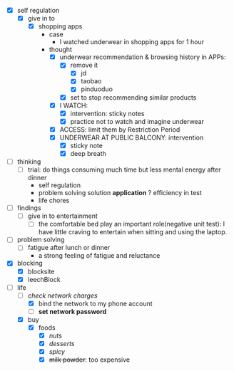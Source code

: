 - [x] self regulation
    - [x] give in to
        - [x] shopping apps
            - case
                - I watched underwear in shopping apps for 1 hour
            - thought
                - [x] underwear recommendation & browsing history in APPs: 
                    - [x] remove it
                        - [x] jd
                        - [x] taobao
                        - [x] pinduoduo
                    - [x] set to stop recommending similar products
                - [x] I WATCH:
                    - [x] intervention: sticky notes
                    - [x] practice not to watch and imagine underwear
                - [x] ACCESS: limit them by Restriction Period
                - [x] UNDERWEAR AT PUBLIC BALCONY: intervention 
                    - [x] sticky note
                    - [x] deep breath
- [ ] thinking
    - [ ] trial: do things consuming much time but less mental energy after dinner
        - self regulation
        - problem solving solution **application** ? efficiency in test
        - life chores
- [ ] findings
    - [ ] give in to entertainment
        - [ ] the comfortable bed play an important role(negative unit test): I have little craving to entertain when sitting and using the laptop. 
- [ ] problem solving
    - [ ] fatigue after lunch or dinner
        - a strong feeling of fatigue and reluctance
- [x] blocking
    - [x] blocksite
    - [x] leechBlock
- [ ] life
    - [ ] *check network charges*
        - [x] bind the network to my phone account
        - [ ] **set network password**
    - [x] buy
        - [x] foods
            - [x] *nuts*
            - [x] *desserts*
            - [x] *spicy*
            - [x] ~~milk powder~~: too expensive